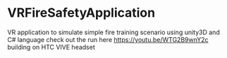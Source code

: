 # VRFireSafetyApplication
VR application to simulate simple fire training scenario 
using unity3D and C# language
check out the run here https://youtu.be/WTG2B9wnY2c building on HTC VIVE headset
